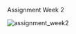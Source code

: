 Assignment Week 2


![assignment_week2](https://user-images.githubusercontent.com/62134526/93706308-1914c080-fb4f-11ea-94c9-470d4b7ce895.gif)

